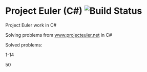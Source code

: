 # Project Euler (C#) ![Build Status](https://ci.appveyor.com/api/projects/status/cj28m8xvcburw92q/branch/master?svg=true)
Project Euler work in C#

Solving problems from www.projecteuler.net in C#

Solved problems:

1-14

50
